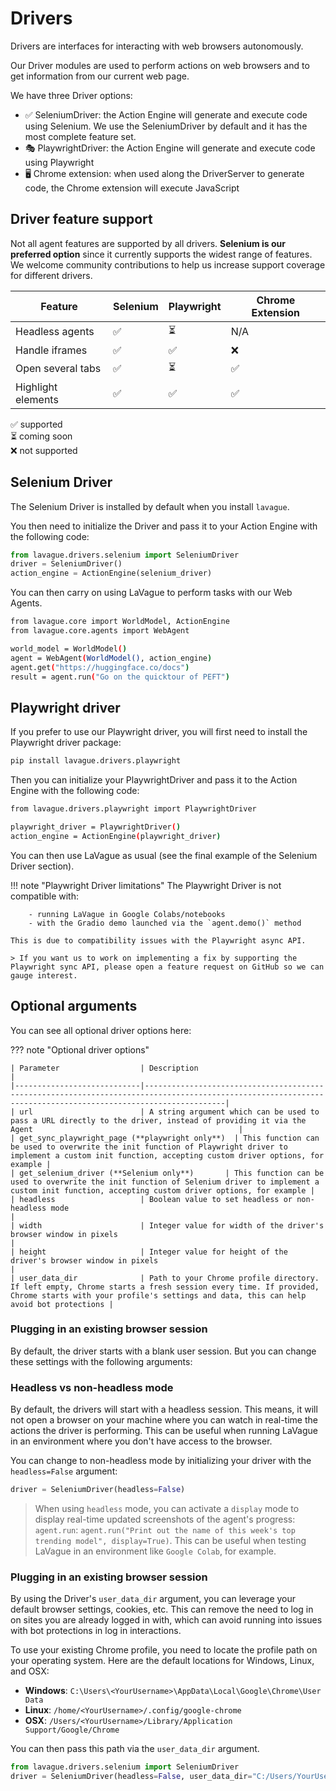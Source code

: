 
# Drivers

Drivers are interfaces for interacting with web browsers autonomously.

Our Driver modules are used to perform actions on web browsers and to get information from our current web page.

We have three Driver options:

- ✅ SeleniumDriver: the Action Engine will generate and execute code using Selenium. We use the SeleniumDriver by default and it has the most complete feature set. 
- 🎭 PlaywrightDriver: the Action Engine will generate and execute code using Playwright
- 🖥️ Chrome extension: when used along the DriverServer to generate code, the Chrome extension will execute JavaScript

## Driver feature support

Not all agent features are supported by all drivers. **Selenium is our preferred option** since it currently supports the widest range of features. We welcome community contributions to help us increase support coverage for different drivers.


| Feature                  | Selenium  | Playwright       | Chrome Extension                     |
|--------------------------|-----------|------------------|--------------------------------------|
| Headless agents    | ✅ | ⏳ | N/A |
| Handle iframes     | ✅ | ✅ | ❌ |
| Open several tabs  | ✅ | ⏳ | ✅  |
| Highlight elements | ✅ | ✅  | ✅ |


✅ supported  
⏳ coming soon  
❌ not supported 

## Selenium Driver

The Selenium Driver is installed by default when you install `lavague`.

You then need to initialize the Driver and pass it to your Action Engine with the following code:

```py
from lavague.drivers.selenium import SeleniumDriver
driver = SeleniumDriver()
action_engine = ActionEngine(selenium_driver)
```

You can then carry on using LaVague to perform tasks with our Web Agents.

```bash
from lavague.core import WorldModel, ActionEngine
from lavague.core.agents import WebAgent

world_model = WorldModel()
agent = WebAgent(WorldModel(), action_engine)
agent.get("https://huggingface.co/docs")
result = agent.run("Go on the quicktour of PEFT")
```

## Playwright driver

If you prefer to use our Playwright driver, you will first need to install the Playwright driver package:

```bash
pip install lavague.drivers.playwright
```

Then you can initialize your PlaywrightDriver and pass it to the Action Engine with the following code:

```bash
from lavague.drivers.playwright import PlaywrightDriver

playwright_driver = PlaywrightDriver()
action_engine = ActionEngine(playwright_driver)
```

You can then use LaVague as usual (see the final example of the Selenium Driver section).

!!! note "Playwright Driver limitations"
    The Playwright Driver is not compatible with:

        - running LaVague in Google Colabs/notebooks
        - with the Gradio demo launched via the `agent.demo()` method
        
    This is due to compatibility issues with the Playwright async API. 

    > If you want us to work on implementing a fix by supporting the Playwright sync API, please open a feature request on GitHub so we can gauge interest.

## Optional arguments

You can see all optional driver options here:

??? note "Optional driver options"

    | Parameter                  | Description                                                                                                                                                  |
    |----------------------------|--------------------------------------------------------------------------------------------------------------------------------------------------------------|
    | url                        | A string argument which can be used to pass a URL directly to the driver, instead of providing it via the Agent                                              |
    | get_sync_playwright_page (**playwright only**)  | This function can be used to overwrite the init function of Playwright driver to implement a custom init function, accepting custom driver options, for example |
    | get_selenium_driver (**Selenium only**)       | This function can be used to overwrite the init function of Selenium driver to implement a custom init function, accepting custom driver options, for example |
    | headless                   | Boolean value to set headless or non-headless mode                                                                                                            |
    | width                      | Integer value for width of the driver's browser window in pixels                                                                                              |
    | height                     | Integer value for height of the driver's browser window in pixels                                                                                             |
    | user_data_dir              | Path to your Chrome profile directory. If left empty, Chrome starts a fresh session every time. If provided, Chrome starts with your profile's settings and data, this can help avoid bot protections |

### Plugging in an existing browser session

By default, the driver starts with a blank user session. But you can change these settings with the following arguments:

### Headless vs non-headless mode

By default, the drivers will start with a headless session. This means, it will not open a browser on your machine where you can watch in real-time the actions the driver is performing. This can be useful when running LaVague in an environment where you don't have access to the browser.

You can change to non-headless mode by initializing your driver with the `headless=False` argument: 
```py
driver = SeleniumDriver(headless=False)
```

> When using `headless` mode, you can activate a `display` mode to display real-time updated screenshots of the agent's progress: `agent.run`: `agent.run("Print out the name of this week's top trending model", display=True)`. This can be useful when testing LaVague in an environment like `Google Colab`, for example.

### Plugging in an existing browser session

By using the Driver's `user_data_dir` argument, you can leverage your default browser settings, cookies, etc. This can remove the need to log in on sites you are already logged in with, which can avoid running into issues with bot protections in log in interactions.

To use your existing Chrome profile, you need to locate the profile path on your operating system. Here are the default locations for Windows, Linux, and OSX:

- **Windows**: `C:\Users\<YourUsername>\AppData\Local\Google\Chrome\User Data`
- **Linux**: `/home/<YourUsername>/.config/google-chrome`
- **OSX**: `/Users/<YourUsername>/Library/Application Support/Google/Chrome`

You can then pass this path via the `user_data_dir` argument.

```py
from lavague.drivers.selenium import SeleniumDriver
driver = SeleniumDriver(headless=False, user_data_dir="C:/Users/YourUsername/AppData/Local/Google/Chrome/User Data")
```